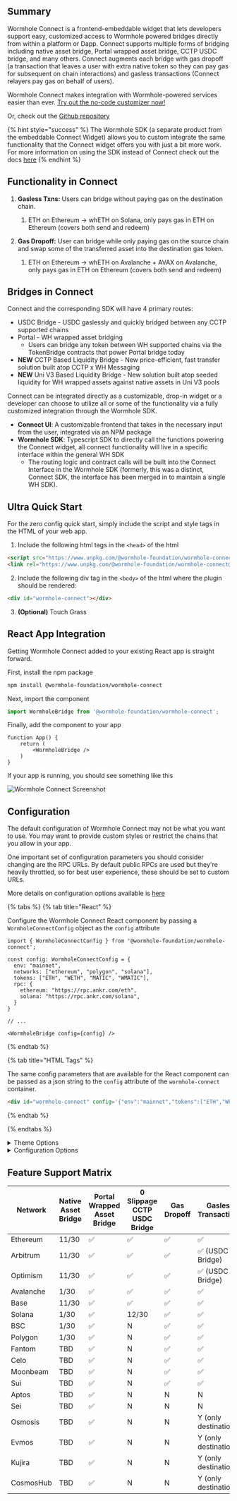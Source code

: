 
## Summary

Wormhole Connect is a frontend-embeddable widget that lets developers support easy, customized access to Wormhole powered bridges directly from within a platform or Dapp. Connect supports multiple forms of bridging including native asset bridge, Portal wrapped asset bridge, CCTP USDC bridge, and many others. Connect augments each bridge with gas dropoff (a transaction that leaves a user with extra native token so they can pay gas for subsequent on chain interactions) and gasless transactions (Connect relayers pay gas on behalf of users).

Wormhole Connect makes integration with Wormhole-powered services easier than ever. [Try out the no-code customizer now!](https://connect-in-style.wormhole.com/)

Or, check out the [Github repository](https://github.com/wormhole-foundation/wormhole-connect)

{% hint style="success" %}
The Wormhole SDK (a separate product from the embeddable Connect Widget) allows you to custom integrate the same functionality that the Connect widget offers you with just a bit more work. For more information on using the SDK instead of Connect check out the docs [here](../../../reference/sdk-docs/connect-sdk.md)
{% endhint %}

## Functionality in Connect

1. **Gasless Txns:** Users can bridge without paying gas on the destination chain. 
    1. ETH on Ethereum → whETH on Solana, only pays gas in ETH on Ethereum (covers both send and redeem)

2. **Gas Dropoff:** User can bridge while only paying gas on the source chain and swap some of the transferred asset into the destination gas token. 
    1. ETH on Ethereum → whETH on Avalanche + AVAX on Avalanche, only pays gas in ETH on Ethereum (covers both send and redeem)


## Bridges in Connect

Connect and the corresponding SDK will have 4 primary routes:

- USDC Bridge - USDC gaslessly and quickly bridged between any CCTP supported chains
- Portal - WH wrapped asset bridging
    - Users can bridge any token between WH supported chains via the TokenBridge contracts that power Portal bridge today
- **NEW** CCTP Based Liquidity Bridge - New price-efficient, fast transfer solution built atop CCTP x WH Messaging
- **NEW** Uni V3 Based Liquidity Bridge - New solution built atop seeded liquidity for WH wrapped assets against native assets in Uni V3 pools


Connect can be integrated directly as a customizable, drop-in widget or a developer can choose to utilize all or some of the functionality via a fully customized integration through the Wormhole SDK.

- **Connect UI**: A customizable frontend that takes in the necessary input from the user, integrated via an NPM package
- **Wormhole SDK**: Typescript SDK to directly call the functions powering the Connect widget, all connect functionality will live in a specific interface within the general WH SDK
    - The routing logic and contract calls will be built into the Connect Interface in the Wormhole SDK (formerly, this was a distinct, Connect SDK, the interface has been merged in to maintain a single WH SDK).


## Ultra Quick Start

For the zero config quick start, simply include the script and style tags in the HTML of your web app.

1) Include the following html tags in the `<head>` of the html

```html
<script src="https://www.unpkg.com/@wormhole-foundation/wormhole-connect@0.0.1-beta.2/dist/main.js" defer></script>
<link rel="https://www.unpkg.com/@wormhole-foundation/wormhole-connect@0.0.1-beta.2/dist/main.css" />
```

2) Include the following div tag in the `<body>` of the html where the plugin should be rendered:

```html
<div id="wormhole-connect"></div>
```

3) **(Optional)** Touch Grass


## React App Integration 


Getting Wormhole Connect added to your existing React app is straight forward.

First, install the npm package

```sh
npm install @wormhole-foundation/wormhole-connect
```

Next, import the component

```ts
import WormholeBridge from '@wormhole-foundation/wormhole-connect';
```

Finally, add the component to your app

```tsx
function App() {
    return (
        <WormholeBridge />
    )
}
```

If your app is running, you should see something like this

![Wormhole Connect Screenshot](../../../.gitbook/assets/wh-connect-default.png)


## Configuration

The default configuration of Wormhole Connect may not be what you want to use.  You may want to provide custom styles or restrict the chains that you allow in your app.

One important set of configuration parameters you should consider changing are the RPC URLs. By default public RPCs are used but they're heavily throttled, so for best user experience, these should be set to custom URLs.

More details on configuration options available is [here](https://github.com/wormhole-foundation/wormhole-connect/blob/development/wormhole-connect-loader/README.md)

{% tabs %}
{% tab title="React" %}

Configure the Wormhole Connect React component by passing a `WormholeConnectConfig` object as the `config` attribute

```tsx
import { WormholeConnectConfig } from '@wormhole-foundation/wormhole-connect';

const config: WormholeConnectConfig = {
  env: "mainnet",
  networks: ["ethereum", "polygon", "solana"],
  tokens: ["ETH", "WETH", "MATIC", "WMATIC"],
  rpc: {
    ethereum: "https://rpc.ankr.com/eth",
    solana: "https://rpc.ankr.com/solana",
  }
}

// ...

<WormholeBridge config={config} />

```
{% endtab %}

{% tab title="HTML Tags" %}

The same config parameters that are available for the React component can be passed as a json string to the `config` attribute of the `wormhole-connect` container.

```html
<div id="wormhole-connect" config='{"env":"mainnet","tokens":["ETH","WETH","WBTC","USDCeth"]}' />
```
{% endtab %}

{% endtabs %}


<details>
<summary>Theme Options</summary>

More [here](https://github.com/wormhole-foundation/wormhole-connect/blob/development/wormhole-connect-loader/src/theme.ts)

```ts
export type Theme = {
  primary: PaletteColor;
  secondary: PaletteColor;
  divider: string;
  background: {
    default: string;
  };
  text: {
    primary: string;
    secondary: string;
  };
  error: PaletteColor;
  info: PaletteColor;
  success: PaletteColor;
  warning: PaletteColor;
  button: {
    primary: string;
    primaryText: string;
    disabled: string;
    disabledText: string;
    action: string;
    actionText: string;
    hover: string;
  };
  options: {
    hover: string;
    select: string;
  };
  card: {
    background: string;
    elevation: string;
    secondary: string;
  };
  popover: {
    background: string;
    elevation: string;
    secondary: string;
  };
  modal: {
    background: string;
  };
  font: {
    primary: string;
    header: string;
  };
};

```

</details>

<details>
<summary>Configuration Options</summary>

More [here](https://github.com/wormhole-foundation/wormhole-connect/blob/development/wormhole-connect-loader/src/types.ts)

```ts
export type Rpcs = {
  [chain in ChainName]?: string;
};

export interface BridgeDefaults {
  fromNetwork?: ChainName;
  toNetwork?: ChainName;
  token?: string;
  requiredNetwork?: ChainName;
}

export interface WormholeConnectConfig {
  env?: 'mainnet' | 'testnet';
  rpcs?: Rpcs;
  networks?: ChainName[];
  tokens?: string[];
  mode?: 'dark' | 'light';
  customTheme?: Theme;
  cta?: {
    text: string;
    link: string;
  };
  bridgeDefaults?: BridgeDefaults;
}
```

</details>


## Feature Support Matrix

| **Network** | **Native Asset Bridge** | **Portal Wrapped Asset Bridge** | **0 Slippage CCTP USDC Bridge** | **Gas Dropoff** | **Gasless Transactions**|
| --- | --- | --- | --- | --- | --- |
| Ethereum | 11/30 | ✅​ | ✅​ | ✅​ | ✅​ |
| Arbitrum | 11/30 | ✅​ | ✅​ | ✅ | ✅ (USDC Bridge) |
| Optimism | 11/30 | ✅​ | ✅​ | ✅ | ✅ (USDC Bridge)|
| Avalanche | 1/30 | ✅​ | ✅​ | ✅​ | ✅​|
| Base | 11/30 | ✅​ | ✅​ | ✅​ | ✅​|
| Solana | 1/30 | ✅​ | 12/30​ | ✅​ | ✅​|
| BSC | 1/30 | ✅​ | N | ✅​ | ✅​|
| Polygon | 1/30 | ✅​ | N | ✅​ | ✅​|
| Fantom | TBD | ✅​ | N | ✅​ | ✅​ | 
| Celo | TBD | ✅​ | N | ✅​ | ✅​ |
| Moonbeam | TBD | ✅​ | N | ✅​ | ✅​ |
| Sui | TBD | ✅​ | N | ✅​ | ✅​|
| Aptos | TBD | ✅​ | N | N | N|
| Sei | TBD | ✅​ | N | N | N|
| Osmosis | TBD | ✅​ | N | N | Y (only destination)|
| Evmos | TBD | ✅​ | N | N | Y (only destination)|
| Kujira | TBD | ✅​ | N | N | Y (only destination)|
| CosmosHub | TBD | ✅​ | N | N | Y (only destination)|
